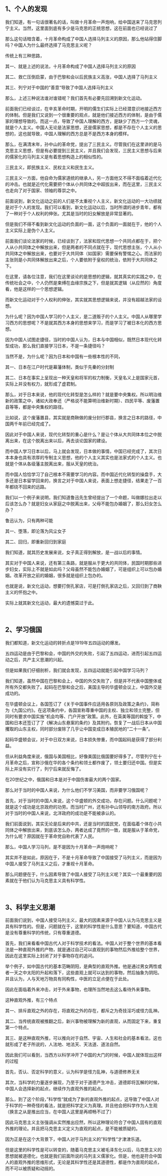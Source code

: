 <h2>1、个人的发现</h2><p data-pid="w9VgPGfl">我们知道，有一句话很著名的话，叫做十月革命一声炮响，给中国送来了马克思列宁主义。当然，这里面到底有多少是马克思的正统思想，这在前面也已经说过了</p><p data-pid="jtpi7zRq">那么这句话暗含着，十月革命构成了中国人选择马列主义的原因，那么他站得住脚吗？中国人为什么最终选择了马克思主义呢？</p><p data-pid="GBksLhW4">传统上有三种思路，</p><p data-pid="LflTReHH">其一、就是上述的说法，十月革命构成了中国人选择马列主义的原因</p><p data-pid="pslBkt2A">其二、救亡压倒启蒙，由于巴黎和会以后民族主义高涨，中国人选择了马列主义</p><p data-pid="yyPUavK1">其三、列宁对于中国的”善意“导致了中国人选择马列主义</p><p data-pid="hSmnJlEh">那么，上述三种说法谁对谁错呢？我们首先有必要先回溯到新文化运动。</p><p data-pid="T9AVIuZx">前面我们已经谈过，在辛亥革命时期，开明的儒生们实际上已经潜意识地接近西方的体制。但是我们又说到一个很重要的观点，就是他们接近西方的体制，是由于儒家的理想导致的。而这一点，导致了中国人理解的西方，是缺少了西方一个灵魂，就是个人主义。中国人无论是法家思想，还是儒家思想，都是不存在个人主义的思想的，这也就导致，中国人理解的西方总是不是西方本身的模样。</p><p data-pid="_NfhLQWu">那么，在满清末年，孙中山的革命党，提出了三民主义。尽管我们在这里讲的是马克思主义思想，但是有必要提到三民主义，并且我们会发现，三民主义思想与后来的儒家化的马列主义是有着思想构造上的相似性的。</p><p data-pid="3bpK_gRw">三民主义，即民族主义、民权主义和民生主义。</p><p data-pid="XUiZg_Od">三民主义一方面，他自命为儒家道统的继承人，另一方面他又不得不面临着近代化的冲击。也就是近代化需要把个体从小共同体之中超拔出来，而在这里，三民主义也走向了对于国家、领袖的尊崇之中。</p><p data-pid="THwphAnR">前面说到，新文化运动之前的人们是不太重视个人主义，新文化运动的一大功绩就是对于个人的发现。我们可以看到，新文化运动以后，当时所谓的进步青年，都有了一种对于个人权利的伸张。尤其是当时的妇女解放是非常显著的。</p><p data-pid="GyeTK3t3">但是我们不得不看到新文化运动的负面的一面，这个负面的一面就在于，他的个人主义实际上是伪个人主义。</p><p data-pid="BpnR4UuI">前面我们谈论法家的时候，已经谈到了，法家和现代思想一个共同点都在于，把个人从小共同体之中解放出来，但是两者的不同点就在于，现代思想主张，个人从小共同体之中解放出来，也要对于大共同体（如国家）需要保有警惕之心。而法家的主张则是小共同体解放出来之后，个人要依附于皇权的统治，依附于大共同体之下。</p><p data-pid="fsXPZULW">在这里，请各位注意，我们在这里谈论的是思想的逻辑，就其真实的实践之中，在传统社会之中，个人仍然是束缚在血缘宗族之下，但是就其逻辑（从应然的）角度看，他是这样的一个思想逻辑。</p><p data-pid="KWGss-rc">而新文化运动对于个人权利的伸张，其实就其思想逻辑来说，并没有超越法家的设想。</p><p data-pid="xvEY30cZ">为什么呢？因为中国人学习的个人主义，是二道贩子的个人主义。中国人从哪里学习西方的思想呢？不是就其西方本身的思想来学习，而是学习了被日本化的西方思想。</p><p data-pid="mCO1Athi">因为中国人试图走捷径，当时的中国人认为，日本与中国相似，既然日本现代化转型成功，那么我们直接学习日本，不是一条捷径吗？</p><p data-pid="ZKDDFndc">当然不是，为什么呢？因为日本和中国有一些根本性的不同，</p><p data-pid="_Sm86C2A">其一、日本在江户时代是幕藩体制，类似于先秦的分封制</p><p data-pid="EGrb2ka0">其二、日本在事实上呈现出一种天皇和将军的权力制衡，天皇名义上是国家元首，实际上并没有权力，就形成了虚君制。</p><p data-pid="y-_Mvmmj">那么，对于日本来说，他的现代化转型是怎么样的？就是要中央集权。所以明治维新的政策之中，诸如大政奉还（严格说不能算明治维新时期）、四民平等、废藩置县等等，都是中央集权的路径。</p><p data-pid="v3S09JMa">比如说，这个废藩置县，其实就是商鞅做的废分封行郡县，换言之日本的路径，中国两千年前已经完成了。</p><p data-pid="FizorBGD">因此对于中国人来说，现代化转型的重心是什么？是让个体从大共同体本位之中脱离出来，在这个脱离出来以后，再去谈论国家的建设。</p><p data-pid="1H6re-fA">而中国人学习日本以后，马上就会发现，日本做的事情，中国已经完成了，其次日本本身也具有浓厚的专制主义思想，他的个人主义其实也是法家式的个人主义。也就是个体从各级藩主脱离出来，服从天皇的统治。</p><p data-pid="OzK9yFzd">而中国人恰恰学习了自己根本不需要学习的内容。而中国近代化转型的操盘手，大多还是日本留学回来的，换言之对于中国人来说，表面上想走捷径，结果走了一百年都绕不回来的远路。</p><p data-pid="rhSW45-q">我们以一个例子来说明，我们知道鲁迅先生曾经提出了一个命题，叫做娜拉出走以后该怎么办？就是妇女从家庭之中脱离出来，父母不能包办婚姻了，那么妇女怎么办？</p><p data-pid="ucNgxaGZ">鲁迅认为，只有两种可能</p><p data-pid="MRuMnLcy">其一、堕落，即沦落为风尘女子</p><p data-pid="03LJRllq">其二、回归，即重新回归到家庭</p><p data-pid="08lQuI5B">我们知道，就其历史发展来说，女子真正得到解放，是一战以后的事情。</p><p data-pid="Sbpw4Ugg">其实对于中国人来说，还有第三条路，就是服从于更大的共同体，民国时期那些进步妇女，实际上不就是如此吗？父母虽然不能包办婚姻了，可是组织上可以包办婚姻。改革开放之前的婚姻，很多就是组织上包办的。</p><p data-pid="0XMGP95U">也就是说，新文化运动，想要打倒孔家店，可是打倒孔家店之后，又回归到了商鞅主义的怀抱之中。</p><p data-pid="ovDzNnhc">实际上就其新文化运动，最大的遗憾莫过于此。</p><p class="ztext-empty-paragraph"><br/></p><h2>2、学习俄国</h2><p data-pid="9ij-ArqO">我们都知道，新文化运动的转折点是1919年五四运动的爆发。</p><p data-pid="SmwkBp9N">五四运动是由于巴黎和会，中国的外交的失败，引起了五四运动，进而引起五四运动之后，共产主义思潮的兴起。</p><p data-pid="ZEB1ap34">但是如果我们仔细剖析，我们就会发现，五四运动就能引起中国学习马列？</p><p data-pid="GjIlLWPN">我们知道，虽然中国在巴黎和会上，中国的外交失败了，但是并不代表中国整体或所有外交都失败了。起码在巴黎和会之后，美国主导的华盛顿会议上，中国外交是成功的。</p><p data-pid="oqZl66Vh">在华盛顿会议上，各国签订了《关于中国事件应适用各原则及政策之条约》，简称为《九国公约》。在这项条约中，各国宣称尊重中国的主权、独立和领土完整，但同时有要求中国实施“机会均等、门户开放”政策。此外，在英美等国的斡旋下，中国和日本还签订了了《解决山东悬案的条约》及其附约。恢复了一战后日本从中国攫取的山东主权，同时部分废除了几乎让中国变成日本殖民地的“二十一条”。</p><p data-pid="qcfDBXgC">起码华盛顿会议，对于中日双方来说，日本损失惨重，而中国起码是获得了部分利益。</p><p data-pid="aToPPWPD">但从利益角度来说，俄国与美国相比，好像美国比俄国要好得多了。尽管列宁在十月革命之后，宣称沙俄在华的各个条约和领土都作废了，领土要归还中国。但是实际上并没有实行了，列宁后来就反悔了。</p><p data-pid="Zm2Bm62d">在20世纪之中，俄国和日本是对于中国伤害最大的两个国家。</p><p data-pid="Mxv31EcE">那么对于当时的中国人来说，为什么他们不学习美国，而非要学习俄国呢？</p><p data-pid="fzqThvDl">首先，对于当时的中国人来说，这个华盛顿的外交成功，存在问题。什么问题呢？就是这个成功是北京政府的功劳。而当时广州，还有孙中山领导的南方政府。所以对于当时的中国人来说，北洋政府的成功是不能被承认的。</p><p data-pid="uSJYpiW9">我们前面说到，其实无论是后来的中共，还是当时的国民党，在面临着个体在小共同体之中解放出来，到底该怎么办，两者达成了竟然的一致，就是服从于革命党，为什么呢？原因就在于革命党自称代表了人民。</p><p data-pid="zSwj03qF">那么，中国人学习马列，是不是因为十月革命一声炮响呢？</p><p data-pid="dW0QNjSp">其实并不是如此，原因在于，不是十月革命导致了中国接受了马列主义，而是因为中国人接受了马列主义之后，才重视十月革命。</p><p data-pid="DrfHnUOU">那么问题便在于，什么因素导致了中国人接受了马列主义呢？其实一个最重要的因素就在于他们认为马克思主义具有科学性。</p><p class="ztext-empty-paragraph"><br/></p><h2>3、科学主义思潮</h2><p data-pid="AnMCSMDT">前面我们说到，中国人接受马列主义，最大的因素来源于中国人认为马克思主义是具有科学性的。但是，问题就在于，这里的科学性是什么意思？要知道，中国古代是没有尊重科学的传统，只有尊重道德。</p><p data-pid="WOv81XUP">首先，我们来看看中国古代人对于科学技术的看法。中国人对于整个世界的基本看法是一种直观外推的产物，就是通过自己可以直观到的事物然后外推给整个世界，因此在这里实际上封闭了对于事物存在的追问。</p><p data-pid="oZHaQECw">举个例子，如中国古代的基本范畴阴阳，是典型的直观外推。他是通过男女两性或者一天之中太阳的升起和落下，这些直观上就可以达到的事物，然后抽象为阴阳。并且认为，人与天地万物具有同构性，中医的立足点便在于此处。</p><p data-pid="3R4LJtdd">因此在面临着外来冲击，对于外来事物，也理所当然地去这么看待外来事物。</p><p data-pid="bJ_Hipxo">这种直观外推，有三个特点</p><p data-pid="DezL6a1F">其一、排斥直观之外的存在，将直观之外的存在，都斥之为奇技淫巧或怪力乱神。</p><p data-pid="GwrXEVYJ">其二、当传统直观被推翻之后，新兴事物被理解为新的直观，从而固定下来，重复第一个特点。</p><p data-pid="5gQCpLvy">其三、是这种直观外推，可以推向对于自然、宇宙、人生和社会的基本看法，这也就形成了老子所说的，人法地、地法天、天法道、道法自然。</p><p data-pid="r3xf3VPv">因此我们可以看到，当西方以科学冲开了中国的大门的时候，中国人就体现出这样的过程</p><p data-pid="YJtqX3Y8">首先，否认、否定科学的意义，认为科学是怪力乱神，与道德修养无关</p><p data-pid="qrlmW41g">其次，当科学的力量逐步展现，乃至于对于道德产生冲击，道德即将瓦解的时候，中国人会选择新的起点，继续作为直观外推的起点。</p><p data-pid="S8OFscXk">那么，到了这个阶段，”科学性“就成为了新的直观外推的起点，这导致了中国人对于科学的一种奇怪的看法，就是把科学定义为真理。并且他会把科学作为人生观（换言之从是推出应当，在中国人这里是再顺畅不过了）</p><p data-pid="NYjJvdgz">因此马克思主义主张强调从实然推出应然，所以这种理论符合了中国人固有的直观外推的理论。并且把马克思主义定义为直观的起点，是不能被质疑的。</p><p data-pid="psI-ZESf">因为正是在这个大背景下，中国人对于马列主义的”科学性“才津津乐道。</p><p data-pid="keVkLgKK">但是这里的科学性是可以转变的，随着马克思主义被毛泽东化以后，马克思主义的思想就被道德化，也就是我们前面所说的马列主义儒家化。但是，他也是符合中国人的直观外推的思维形式，无论是其科学性还是其道德性，都是作为直观的起点，而不可以被质疑和动摇的。</p><p></p><p></p>